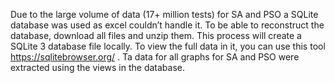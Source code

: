 Due to the large volume of data (17+ million tests) for SA and PSO a SQLite database was used as excel couldn’t handle it. To be able to reconstruct the database, download all files and unzip them. This process will create a SQLite 3 database file locally. To view the full data in it, you can use this tool https://sqlitebrowser.org/ . Ta data for all graphs for SA and PSO were extracted using the views in the database.
